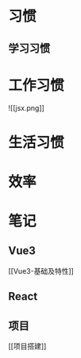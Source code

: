 # 习惯
## 学习习惯

# 工作习惯
![[jsx.png]]

# 生活习惯

# 效率

# 笔记

##  Vue3
[[Vue3-基础及特性]]
##  React

## 项目
[[项目搭建]]